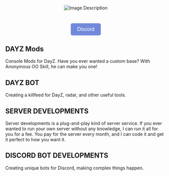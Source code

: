 <style>
    .header {
        background-image: url('https://cdn.discordapp.com/attachments/1106143248075980843/1107353022603993098/anna.gif');
        background-repeat: no-repeat;
        background-size: cover;
        padding: 0;
        margin: 0;
        height: 400px;
    }
    .content {
        display: flex;
        justify-content: center;
        align-items: center;
        margin-top: 30px;
        margin-bottom: 30px;
    }
    .content img {
        max-width: 100%;
        height: auto;
        margin: 0 10px;
    }
    .Discord {
        background-color: #7289DA;
        color: white;
        padding: 10px 20px;
        border-radius: 5px;
        border: none;
        font-size: 16px;
        margin-top: 10px;
    }
</style>

<div class="header"></div>

<div class="content">
    <img src="https://cdn.discordapp.com/attachments/1102436734123388928/1107328626837434448/eee.png" alt="Image Description">
</div>

<div class="content">
    <a href="https://discord.gg/n6bdnk5nUG"><button class="Discord">Discord</button></a>
</div>

<div class="categories">
  <div class="category">
    <h2>DAYZ Mods</h2>
    <p>Console Mods for DayZ. Have you ever wanted a custom base? With Anonymous OO Skill, he can make you one!</p>
  </div>
  <div class="category">
    <h2>DAYZ BOT</h2>
    <p>Creating a killfeed for DayZ, radar, and other useful tools.</p>
  </div>
  <div class="category">
    <h2>SERVER DEVELOPMENTS</h2>
    <p>Server developments is a plug-and-play kind of server service. If you ever wanted to run your own server without any knowledge, I can run it all for you for a fee. You pay for the server every month, and I can code it and get it perfect to how you want it.</p>
  </div>
  <div class="category">
    <h2>DISCORD BOT DEVELOPMENTS</h2>
    <p>Creating unique bots for Discord, making complex things happen.</p>
  </div>
</div>



